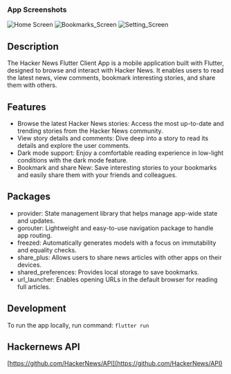 ### App Screenshots

![Home Screen](flutter_01.png)
![Bookmarks_Screen](flutter_02.png)
![Setting_Screen](flutter_03.png)

## Description

The Hacker News Flutter Client App is a mobile application built with Flutter, designed to browse and interact with Hacker News. It enables users to read the latest news, view comments, bookmark interesting stories, and share them with others.

## Features

- Browse the latest Hacker News stories: Access the most up-to-date and trending stories from the Hacker News community.
- View story details and comments: Dive deep into a story to read its details and explore the user comments.
- Dark mode support: Enjoy a comfortable reading experience in low-light conditions with the dark mode feature.
- Bookmark and share New: Save interesting stories to your bookmarks and easily share them with your friends and colleagues.

## Packages

- provider: State management library that helps manage app-wide state and updates.
- gorouter: Lightweight and easy-to-use navigation package to handle app routing.
- freezed: Automatically generates models with a focus on immutability and equality checks.
- share_plus: Allows users to share news articles with other apps on their devices.
- shared_preferences: Provides local storage to save bookmarks.
- url_launcher: Enables opening URLs in the default browser for reading full articles.

## Development

To run the app locally, run command: `flutter run`

## Hackernews API

[https://github.com/HackerNews/API](https://github.com/HackerNews/API)
